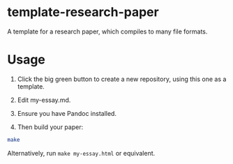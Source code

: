 # template-research-paper
A template for a research paper, which compiles to many file formats.

# Usage

1. Click the big green button to create a new repository, using this one as a template. 

2. Edit my-essay.md. 

3. Ensure you have Pandoc installed.

4. Then build your paper:

``` sh
make
```

Alternatively, run `make my-essay.html` or equivalent.
